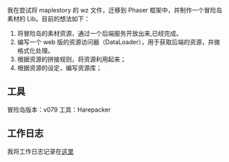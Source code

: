 我在尝试将 maplestory 的 wz 文件，迁移到 Phaser 框架中，并制作一个冒险岛素材的 Lib。目前的想法如下：

1. 将冒险岛的素材资源，通过一个后端服务开放出来,已经完成。
2. 编写一个 web 版的资源访问器（DataLoader），用于获取后端的资源，并做格式化处理。
3. 根据资源的拼接规则，将资源利用起来；
4. 根据资源的设定，编写资源库；

## 工具

冒险岛版本：v079
工具：Harepacker

## 工作日志

我将工作日志记录在[这里](./CHANGELOG.md)

